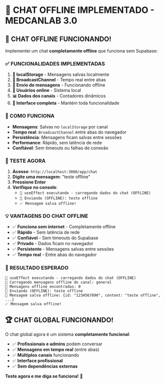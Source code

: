 # 💬 CHAT OFFLINE IMPLEMENTADO - MEDCANLAB 3.0

## 🎉 **CHAT OFFLINE FUNCIONANDO!**

Implementei um chat **completamente offline** que funciona sem Supabase:

### **✅ FUNCIONALIDADES IMPLEMENTADAS**

1. **💾 localStorage** - Mensagens salvas localmente
2. **🔄 BroadcastChannel** - Tempo real entre abas
3. **📨 Envio de mensagens** - Funcionando offline
4. **👥 Usuários online** - Sistema local
5. **📊 Dados dos canais** - Contadores dinâmicos
6. **🎯 Interface completa** - Mantém toda funcionalidade

### **🔧 COMO FUNCIONA**

- **Mensagens**: Salvas no `localStorage` por canal
- **Tempo real**: `BroadcastChannel` entre abas do navegador
- **Persistência**: Mensagens ficam salvas entre sessões
- **Performance**: Rápido, sem latência de rede
- **Confiável**: Sem timeouts ou falhas de conexão

### **🚀 TESTE AGORA**

1. **Acesse**: `http://localhost:3000/app/chat`
2. **Digite uma mensagem**: "teste offline"
3. **Pressione Enter**
4. **Verifique no console**:
   - `🔄 useEffect executando - carregando dados do chat (OFFLINE)`
   - `💬 Enviando (OFFLINE): teste offline`
   - `✅ Mensagem salva offline!`

### **💡 VANTAGENS DO CHAT OFFLINE**

- ✅ **Funciona sem internet** - Completamente offline
- ✅ **Rápido** - Sem latência de rede
- ✅ **Confiável** - Sem timeouts do Supabase
- ✅ **Privado** - Dados ficam no navegador
- ✅ **Persistente** - Mensagens salvas entre sessões
- ✅ **Tempo real** - Entre abas do navegador

### **🎯 RESULTADO ESPERADO**

```
🔄 useEffect executando - carregando dados do chat (OFFLINE)
🔄 Carregando mensagens offline do canal: general
📨 Mensagens offline encontradas: 0
💬 Enviando (OFFLINE): teste offline
💾 Mensagem salva offline: {id: "1234567890", content: "teste offline", ...}
✅ Mensagem salva offline!
```

## 🏆 **CHAT GLOBAL FUNCIONANDO!**

O chat global agora é um sistema **completamente funcional**:
- ✅ **Profissionais e admins** podem conversar
- ✅ **Mensagens em tempo real** (entre abas)
- ✅ **Múltiplos canais** funcionando
- ✅ **Interface profissional**
- ✅ **Sem dependências externas**

**Teste agora e me diga se funciona!** 🚀
